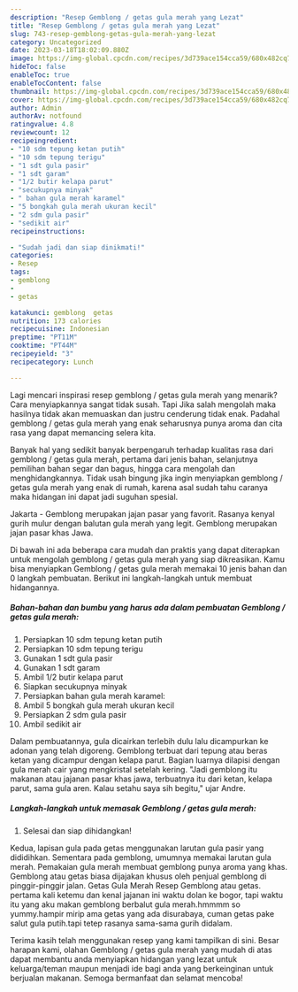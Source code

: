 ```yaml
---
description: "Resep Gemblong / getas gula merah yang Lezat"
title: "Resep Gemblong / getas gula merah yang Lezat"
slug: 743-resep-gemblong-getas-gula-merah-yang-lezat
category: Uncategorized
date: 2023-03-18T18:02:09.880Z
image: https://img-global.cpcdn.com/recipes/3d739ace154cca59/680x482cq70/gemblong-getas-gula-merah-foto-resep-utama.jpg
hideToc: false
enableToc: true
enableTocContent: false
thumbnail: https://img-global.cpcdn.com/recipes/3d739ace154cca59/680x482cq70/gemblong-getas-gula-merah-foto-resep-utama.jpg
cover: https://img-global.cpcdn.com/recipes/3d739ace154cca59/680x482cq70/gemblong-getas-gula-merah-foto-resep-utama.jpg
author: Admin
authorAv: notfound
ratingvalue: 4.8
reviewcount: 12
recipeingredient:
- "10 sdm tepung ketan putih"
- "10 sdm tepung terigu"
- "1 sdt gula pasir"
- "1 sdt garam"
- "1/2 butir kelapa parut"
- "secukupnya minyak"
- " bahan gula merah karamel"
- "5 bongkah gula merah ukuran kecil"
- "2 sdm gula pasir"
- "sedikit air"
recipeinstructions:

- "Sudah jadi dan siap dinikmati!"
categories:
- Resep
tags:
- gemblong
- 
- getas

katakunci: gemblong  getas 
nutrition: 173 calories
recipecuisine: Indonesian
preptime: "PT11M"
cooktime: "PT44M"
recipeyield: "3"
recipecategory: Lunch

---
```



Lagi mencari inspirasi resep gemblong / getas gula merah yang menarik? Cara menyiapkannya sangat tidak susah. Tapi Jika salah mengolah maka hasilnya tidak akan memuaskan dan justru cenderung tidak enak. Padahal gemblong / getas gula merah yang enak seharusnya punya aroma dan cita rasa yang dapat memancing selera kita.


Banyak hal yang sedikit banyak berpengaruh terhadap kualitas rasa dari gemblong / getas gula merah, pertama dari jenis bahan, selanjutnya pemilihan bahan segar dan bagus, hingga cara mengolah dan menghidangkannya. Tidak usah bingung jika ingin menyiapkan gemblong / getas gula merah yang enak di rumah, karena asal sudah tahu caranya maka hidangan ini dapat jadi suguhan spesial.

Jakarta - Gemblong merupakan jajan pasar yang favorit. Rasanya kenyal gurih mulur dengan balutan gula merah yang legit. Gemblong merupakan jajan pasar khas Jawa.


Di bawah ini ada beberapa cara mudah dan praktis yang dapat diterapkan untuk mengolah gemblong / getas gula merah yang siap dikreasikan. Kamu bisa menyiapkan Gemblong / getas gula merah memakai 10 jenis bahan dan 0 langkah pembuatan. Berikut ini langkah-langkah untuk membuat hidangannya.

<!--inarticleads1-->

##### Bahan-bahan dan bumbu yang harus ada dalam pembuatan Gemblong / getas gula merah:

1. Persiapkan 10 sdm tepung ketan putih
1. Persiapkan 10 sdm tepung terigu
1. Gunakan 1 sdt gula pasir
1. Gunakan 1 sdt garam
1. Ambil 1/2 butir kelapa parut
1. Siapkan secukupnya minyak
1. Persiapkan  bahan gula merah karamel:
1. Ambil 5 bongkah gula merah ukuran kecil
1. Persiapkan 2 sdm gula pasir
1. Ambil sedikit air


Dalam pembuatannya, gula dicairkan terlebih dulu lalu dicampurkan ke adonan yang telah digoreng. Gemblong terbuat dari tepung atau beras ketan yang dicampur dengan kelapa parut. Bagian luarnya dilapisi dengan gula merah cair yang mengkristal setelah kering. &#34;Jadi gemblong itu makanan atau jajanan pasar khas jawa, terbuatnya itu dari ketan, kelapa parut, sama gula aren. Kalau setahu saya sih begitu,&#34; ujar Andre. 

<!--inarticleads2-->

##### Langkah-langkah untuk memasak Gemblong / getas gula merah:


1. Selesai dan siap dihidangkan!

Kedua, lapisan gula pada getas menggunakan larutan gula pasir yang dididihkan. Sementara pada gemblong, umumnya memakai larutan gula merah. Pemakaian gula merah membuat gemblong punya aroma yang khas. Gemblong atau getas biasa dijajakan khusus oleh penjual gemblong di pinggir-pinggir jalan. Getas Gula Merah Resep Gemblong atau getas. pertama kali ketemu dan kenal jajanan ini waktu dolan ke bogor, tapi waktu itu yang aku makan gemblong berbalut gula merah.hmmmm so yummy.hampir mirip ama getas yang ada disurabaya, cuman getas pake salut gula putih.tapi tetep rasanya sama-sama gurih didalam. 

Terima kasih telah menggunakan resep yang kami tampilkan di sini. Besar harapan kami, olahan Gemblong / getas gula merah yang mudah di atas dapat membantu anda menyiapkan hidangan yang lezat untuk keluarga/teman maupun menjadi ide bagi anda yang berkeinginan untuk berjualan makanan. Semoga bermanfaat dan selamat mencoba!
